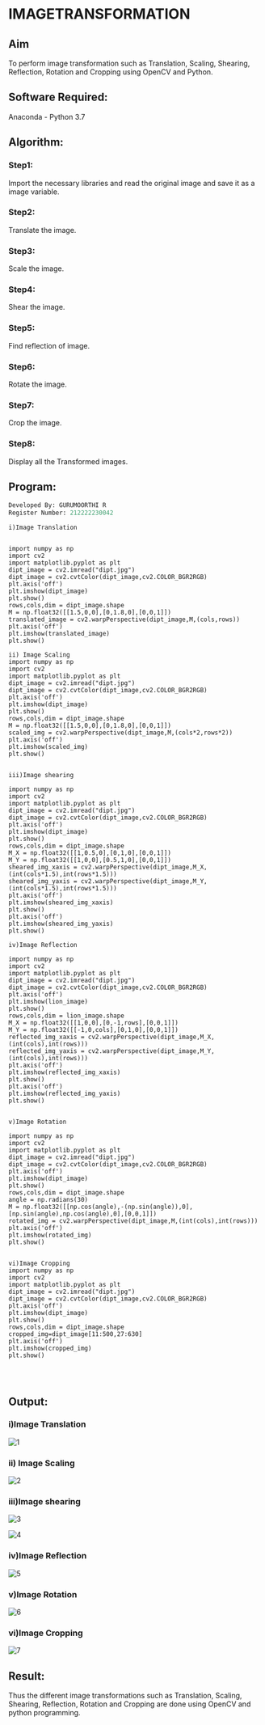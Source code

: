 # IMAGETRANSFORMATION

## Aim
To perform image transformation such as Translation, Scaling, Shearing, Reflection, Rotation and Cropping using OpenCV and Python.

## Software Required:
Anaconda - Python 3.7

## Algorithm:
### Step1:
Import the necessary libraries and read the original image and save it as a image variable.
<br>

### Step2:
Translate the image.
<br>

### Step3:
Scale the image.
<br>

### Step4:
Shear the image.
<br>

### Step5:
Find reflection of image.
<br>

### Step6:
Rotate the image.
<br>

### Step7:
Crop the image.
<br>
### Step8:
Display all the Transformed images.
<br>

## Program:
```python
Developed By: GURUMOORTHI R
Register Number: 212222230042
```
```
i)Image Translation


import numpy as np
import cv2
import matplotlib.pyplot as plt
dipt_image = cv2.imread("dipt.jpg")
dipt_image = cv2.cvtColor(dipt_image,cv2.COLOR_BGR2RGB)
plt.axis('off')
plt.imshow(dipt_image)
plt.show()
rows,cols,dim = dipt_image.shape
M = np.float32([[1.5,0,0],[0,1.8,0],[0,0,1]])
translated_image = cv2.warpPerspective(dipt_image,M,(cols,rows))
plt.axis('off')
plt.imshow(translated_image)
plt.show()

ii) Image Scaling
import numpy as np
import cv2
import matplotlib.pyplot as plt
dipt_image = cv2.imread("dipt.jpg")
dipt_image = cv2.cvtColor(dipt_image,cv2.COLOR_BGR2RGB)
plt.axis('off')
plt.imshow(dipt_image)
plt.show()
rows,cols,dim = dipt_image.shape
M = np.float32([[1.5,0,0],[0,1.8,0],[0,0,1]])
scaled_img = cv2.warpPerspective(dipt_image,M,(cols*2,rows*2))
plt.axis('off')
plt.imshow(scaled_img)
plt.show()


iii)Image shearing

import numpy as np
import cv2
import matplotlib.pyplot as plt
dipt_image = cv2.imread("dipt.jpg")
dipt_image = cv2.cvtColor(dipt_image,cv2.COLOR_BGR2RGB)
plt.axis('off')
plt.imshow(dipt_image)
plt.show()
rows,cols,dim = dipt_image.shape
M_X = np.float32([[1,0.5,0],[0,1,0],[0,0,1]])
M_Y = np.float32([[1,0,0],[0.5,1,0],[0,0,1]])
sheared_img_xaxis = cv2.warpPerspective(dipt_image,M_X,(int(cols*1.5),int(rows*1.5)))
sheared_img_yaxis = cv2.warpPerspective(dipt_image,M_Y,(int(cols*1.5),int(rows*1.5)))
plt.axis('off')
plt.imshow(sheared_img_xaxis)
plt.show()
plt.axis('off')
plt.imshow(sheared_img_yaxis)
plt.show()

iv)Image Reflection

import numpy as np
import cv2
import matplotlib.pyplot as plt
dipt_image = cv2.imread("dipt.jpg")
dipt_image = cv2.cvtColor(dipt_image,cv2.COLOR_BGR2RGB)
plt.axis('off')
plt.imshow(lion_image)
plt.show()
rows,cols,dim = lion_image.shape
M_X = np.float32([[1,0,0],[0,-1,rows],[0,0,1]])
M_Y = np.float32([[-1,0,cols],[0,1,0],[0,0,1]])
reflected_img_xaxis = cv2.warpPerspective(dipt_image,M_X,(int(cols),int(rows)))
reflected_img_yaxis = cv2.warpPerspective(dipt_image,M_Y,(int(cols),int(rows)))
plt.axis('off')
plt.imshow(reflected_img_xaxis)
plt.show()
plt.axis('off')
plt.imshow(reflected_img_yaxis)
plt.show()


v)Image Rotation

import numpy as np
import cv2
import matplotlib.pyplot as plt
dipt_image = cv2.imread("dipt.jpg")
dipt_image = cv2.cvtColor(dipt_image,cv2.COLOR_BGR2RGB)
plt.axis('off')
plt.imshow(dipt_image)
plt.show()
rows,cols,dim = dipt_image.shape
angle = np.radians(30)
M = np.float32([[np.cos(angle),-(np.sin(angle)),0],[np.sin(angle),np.cos(angle),0],[0,0,1]])
rotated_img = cv2.warpPerspective(dipt_image,M,(int(cols),int(rows)))
plt.axis('off')
plt.imshow(rotated_img)
plt.show()


vi)Image Cropping
import numpy as np
import cv2
import matplotlib.pyplot as plt
dipt_image = cv2.imread("dipt.jpg")
dipt_image = cv2.cvtColor(dipt_image,cv2.COLOR_BGR2RGB)
plt.axis('off')
plt.imshow(dipt_image)
plt.show()
rows,cols,dim = dipt_image.shape
cropped_img=dipt_image[11:500,27:630]
plt.axis('off')
plt.imshow(cropped_img)
plt.show()




```
## Output:
### i)Image Translation


![1](https://github.com/gururamu08/IMAGETRANSFORMATION/assets/118707009/8751116b-5607-45a3-849c-3b174d90e7bf)


### ii) Image Scaling

![2](https://github.com/gururamu08/IMAGETRANSFORMATION/assets/118707009/1de17543-7244-4e51-803a-d815994148ff)



### iii)Image shearing

![3](https://github.com/gururamu08/IMAGETRANSFORMATION/assets/118707009/a4c393de-8f2c-4dcf-a066-fa078af13110)



![4](https://github.com/gururamu08/IMAGETRANSFORMATION/assets/118707009/98b48899-7daf-4d10-bb4f-ae393d69b624)


### iv)Image Reflection

![5](https://github.com/gururamu08/IMAGETRANSFORMATION/assets/118707009/c6a564ba-679a-44ed-917d-409d4f54ab01)



### v)Image Rotation

![6](https://github.com/gururamu08/IMAGETRANSFORMATION/assets/118707009/322b59eb-3ffd-44f7-85a3-6a8a0fd6de50)



### vi)Image Cropping


![7](https://github.com/gururamu08/IMAGETRANSFORMATION/assets/118707009/0623e508-6d0e-441f-a435-8f6ce3f7c977)




## Result: 

Thus the different image transformations such as Translation, Scaling, Shearing, Reflection, Rotation and Cropping are done using OpenCV and python programming.
